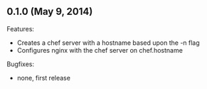 ## 0.1.0 (May 9, 2014)

Features:

  - Creates a chef server with a hostname based upon the -n flag
  - Configures nginx with the chef server on chef.hostname

Bugfixes:

  - none, first release
